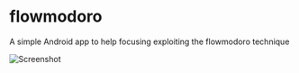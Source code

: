 # flowmodoro
A simple Android app to help focusing exploiting the flowmodoro technique

![Screenshot](resources/screenshot.png)
